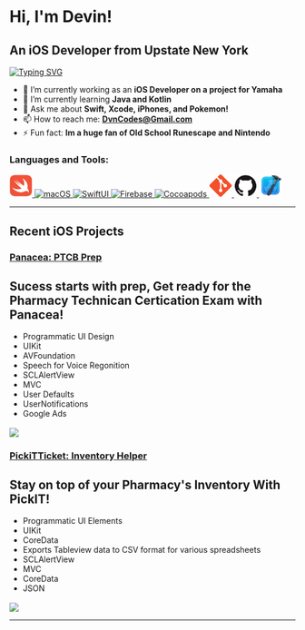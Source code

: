 # Hi, I'm Devin!  
## An iOS Developer from Upstate New York
[![Typing SVG](https://readme-typing-svg.demolab.com/?lines=iOS+Developer;Certified+Pharmacy+Technican;Looking+for+an+iOS+Developer+Position)](https://git.io/typing-svg)
- 🔭 I’m currently working as an **iOS Developer on a project for Yamaha**
- 🌱 I’m currently learning **Java and Kotlin**
- 💬 Ask me about **Swift, Xcode, iPhones, and Pokemon!**
- 📫 How to reach me: **DvnCodes@Gmail.com**
- ⚡ Fun fact: **Im a huge fan of Old School Runescape and Nintendo**
<h3 align="left">Languages and Tools:</h3>
<p align="left">
  <a href="https://developer.apple.com/swift/" target="_blank" rel="noreferrer">
    <img src="https://raw.githubusercontent.com/devicons/devicon/master/icons/swift/swift-original.svg" alt="Swift" width="40" height="40"/>
  </a>
  <a href="https://developer.apple.com/macos/" target="_blank" rel="noreferrer">
    <img src="https://www.evolveplus.com.au/images/easyblog_articles/88/b2ap3_large_Apple-macoslogo-200.png" alt="macOS" width="40" height="40"/>
 </a>
  <a href="https://developer.apple.com/documentation/swiftui" target="_blank" rel="noreferrer">
    <img src="https://developer.apple.com/assets/elements/icons/swiftui/swiftui-96x96_2x.png" alt="SwiftUI" width="40" height="40"/>
  </a>
  <a href="https://firebase.google.com/" target="_blank" rel="noreferrer">
    <img src="https://www.vectorlogo.zone/logos/firebase/firebase-icon.svg" alt="Firebase" width="40" height="40"/>
  </a>
  <a href="https://cocoapods.org/" target="_blank" rel="noreferrer">
    <img src="https://pbs.twimg.com/profile_images/378800000632309165/e1cbdef9d4b11484049a033886578e54_400x400.png" alt="Cocoapods" width="40" height="40"/>
  </a>
  <a href="https://git-scm.com/" target="_blank" rel="noreferrer">
    <img src="https://raw.githubusercontent.com/devicons/devicon/master/icons/git/git-original.svg" alt="Git" width="40" height="40"/>
  </a>
  <a href="https://github.com/" target="_blank" rel="noreferrer">
    <img src="https://raw.githubusercontent.com/devicons/devicon/master/icons/github/github-original.svg" alt="GitHub" width="40" height="40"/>
  </a>
  <a href="https://developer.apple.com/xcode/" target="_blank" rel="noreferrer">
    <img src="https://raw.githubusercontent.com/devicons/devicon/master/icons/xcode/xcode-original.svg" alt="Xcode" width="40" height="40"/>
  </a>
</p>

---

## Recent iOS Projects

### <a href="https://apps.apple.com/us/app/panacea-ptcb-prep/id6446777025">Panacea: PTCB Prep</a>
## Sucess starts with prep, Get ready for the Pharmacy Technican Certication Exam with Panacea!

- Programmatic UI Design 
- UIKit
- AVFoundation 
- Speech for Voice Regonition
- SCLAlertView
- MVC
- User Defaults
- UserNotifications
- Google Ads


<img src="https://i.imgur.com/HvPlK7Z.png" 
     width="800" 
     align=center />



### <a href="https://apps.apple.com/us/app/pickit-pharmacy-helper/id6448812590">PickiTTicket: Inventory Helper</a>
## Stay on top of your Pharmacy's Inventory With PickIT!

- Programmatic UI Elements
- UIKit
- CoreData
- Exports Tableview data to CSV format for various spreadsheets
- SCLAlertView
- MVC 
- CoreData 
- JSON



 <img src="https://i.imgur.com/VnBO80z.png"
     width="800" 
     align=center />

 


---

